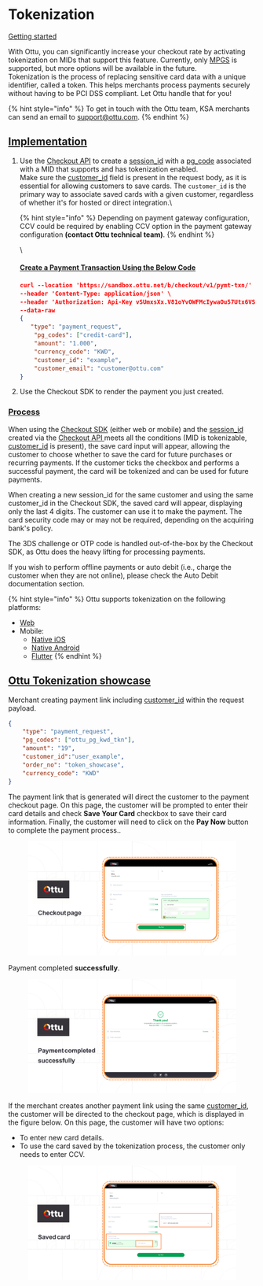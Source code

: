 # Tokenization

[Getting started](https://app.gitbook.com/s/dCuAiqM42FUw8xdNSjKa/\~/changes/EL1tOkSuLXf06V6iAVra/developer/rest-api/tokenization#getting-started)

With Ottu, you can significantly increase your checkout rate by activating tokenization on MIDs that support this feature. Currently, only [MPGS](test-cards.md#mpgs) is supported, but more options will be available in the future. \
Tokenization is the process of replacing sensitive card data with a unique identifier, called a token. This helps merchants process payments securely without having to be PCI DSS compliant. Let Ottu handle that for you!

{% hint style="info" %}
To get in touch with the Ottu team, KSA merchants can send an email to support@ottu.com.&#x20;
{% endhint %}

## [Implementation](tokenization.md#implementation)

1.  Use the [Checkout API](rest-api/checkout-api.md) to create a [session\_id](rest-api/checkout-api.md#session\_id-string-read-only) with a [pg\_code](rest-api/checkout-api.md#pg\_codes-list-required) associated with a MID that supports and has tokenization enabled. \
    Make sure the [customer\_id](rest-api/checkout-api.md#customer\_id-string-optional) field is present in the request body, as it is essential for allowing customers to save cards. The `customer_id` is the primary way to associate saved cards with a given customer, regardless of whether it's for hosted or direct integration.\




    {% hint style="info" %}
    Depending on payment gateway configuration, CCV could be required by enabling CCV option in the payment gateway configuration **(contact Ottu technical team)**.
    {% endhint %}

    \


    #### [Create a Payment Transaction Using the Below Code](tokenization.md#create-a-payment-transaction-using-the-below-code)

    ```json
    curl --location 'https://sandbox.ottu.net/b/checkout/v1/pymt-txn/' \
    --header 'Content-Type: application/json' \
    --header 'Authorization: Api-Key vSUmxsXx.V81oYvOWFMcIywaOu57Utx6VSCmG11lo ' \
    --data-raw 
    {
       "type": "payment_request",
        "pg_codes": ["credit-card"],
        "amount": "1.000",
        "currency_code": "KWD",
        "customer_id": "example",
        "customer_email": "customer@ottu.com"
    }
    ```
2. Use the Checkout SDK to render the payment you just created.

### [Process](tokenization.md#process)

When using the [Checkout SDK](checkout-sdk/) (either web or mobile) and the [session\_id](rest-api/checkout-api.md#session\_id-string-read-only) created via the [Checkout API ](rest-api/checkout-api.md)meets all the conditions (MID is tokenizable, [customer\_id](rest-api/checkout-api.md#customer\_id-string-optional) is present), the save card input will appear, allowing the customer to choose whether to save the card for future purchases or recurring payments. If the customer ticks the checkbox and performs a successful payment, the card will be tokenized and can be used for future payments.

When creating a new session\_id for the same customer and using the same customer\_id in the Checkout SDK, the saved card will appear, displaying only the last 4 digits. The customer can use it to make the payment. The card security code may or may not be required, depending on the acquiring bank's policy.

The 3DS challenge or OTP code is handled out-of-the-box by the Checkout SDK, as Ottu does the heavy lifting for processing payments.

If you wish to perform offline payments or auto debit (i.e., charge the customer when they are not online), please check the Auto Debit documentation section.

{% hint style="info" %}
Ottu supports tokenization on the following platforms:

* [Web](broken-reference)
* Mobile:
  * [Native iOS](checkout-sdk/ios.md)
  * [Native Android](checkout-sdk/android.md)
  * [Flutter](checkout-sdk/flutter.md)
{% endhint %}

## [Ottu Tokenization showcase](https://app.gitbook.com/s/dCuAiqM42FUw8xdNSjKa/\~/changes/EL1tOkSuLXf06V6iAVra/developer/rest-api/tokenization#ottu-tokenization-showcase)

Merchant creating payment link including [customer\_id](rest-api/checkout-api.md#customer\_id-string-optional) within the request payload.

```json
{
    "type": "payment_request",
    "pg_codes": ["ottu_pg_kwd_tkn"],
    "amount": "19",
    "customer_id":"user_example",
    "order_no": "token_showcase",
    "currency_code": "KWD"
}
```

The payment link that is generated will direct the customer to the payment checkout page. On this page, the customer will be prompted to enter their card details and check **Save Your Card** checkbox to save their card information. Finally, the customer will need to click on the **Pay Now** button to complete the payment process..

<figure><img src="../.gitbook/assets/Checkout page (1).png" alt=""><figcaption></figcaption></figure>

Payment completed **successfully**.

<figure><img src="../.gitbook/assets/Payment completed successfully (1).png" alt=""><figcaption></figcaption></figure>

If the merchant creates another payment link using the same [customer\_id](rest-api/checkout-api.md#customer\_id-string-optional), the customer will be directed to the checkout page, which is displayed in the figure below. On this page, the customer will have two options:&#x20;

* To enter new card details.
* To use the card saved by the tokenization process, the customer only needs to enter CCV.

<figure><img src="../.gitbook/assets/Saved card (1).png" alt=""><figcaption></figcaption></figure>
